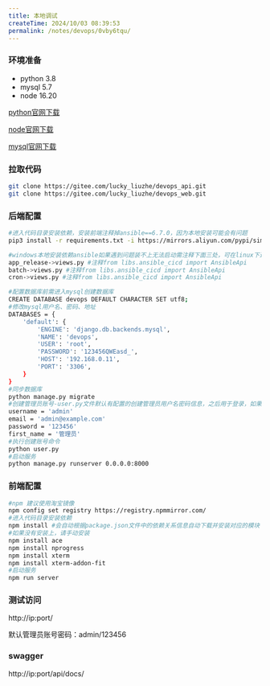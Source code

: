```yaml
---
title: 本地调试
createTime: 2024/10/03 08:39:53
permalink: /notes/devops/0vby6tqu/
---
```

### 环境准备

- python 3.8
- mysql 5.7
- node 16.20

[python官网下载](https://www.python.org/downloads/windows/)

[node官网下载](https://nodejs.org/en/download/prebuilt-installer)

[mysql官网下载](https://downloads.mysql.com/archives/installer/)

### 拉取代码

```bash
git clone https://gitee.com/lucky_liuzhe/devops_api.git
git clone https://gitee.com/lucky_liuzhe/devops_web.git
```

### 后端配置

```bash
#进入代码目录安装依赖，安装前端注释掉ansible==6.7.0，因为本地安装可能会有问题
pip3 install -r requirements.txt -i https://mirrors.aliyun.com/pypi/simple

#windows本地安装依赖ansible如果遇到问题装不上无法启动需注释下面三处，可在linux下进行调试ansible，linux下正常不会有问题
app_release->views.py #注释from libs.ansible_cicd import AnsibleApi
batch->views.py #注释from libs.ansible_cicd import AnsibleApi
cron->views.py #注释from libs.ansible_cicd import AnsibleApi

#配置数据库前需进入mysql创建数据库
CREATE DATABASE devops DEFAULT CHARACTER SET utf8;
#修改mysql用户名、密码、地址
DATABASES = {
    'default': {
        'ENGINE': 'django.db.backends.mysql',
        'NAME': 'devops',
        'USER': 'root',
        'PASSWORD': '123456QWEasd_',
        'HOST': '192.168.0.11',
        'PORT': '3306',
    }
}
#同步数据库
python manage.py migrate
#创建管理员账号-user.py文件默认有配置的创建管理员用户名密码信息，之后用于登录，如果需要变动，请修改该配置 
username = 'admin'  
email = 'admin@example.com'  
password = '123456' 
first_name = '管理员'
#执行创建账号命令
python user.py
#启动服务
python manage.py runserver 0.0.0.0:8000
```

### 前端配置

```bash
#npm 建议使用淘宝镜像
npm config set registry https://registry.npmmirror.com/
#进入代码目录安装依赖
npm install #会自动根据package.json文件中的依赖关系信息自动下载并安装对应的模块
#如果没有安装上，请手动安装
npm install ace
npm install nprogress
npm install xterm
npm install xterm-addon-fit
#启动服务
npm run server
```

### 测试访问

http://ip:port/

默认管理员账号密码：admin/123456

### swagger

http://ip:port/api/docs/

